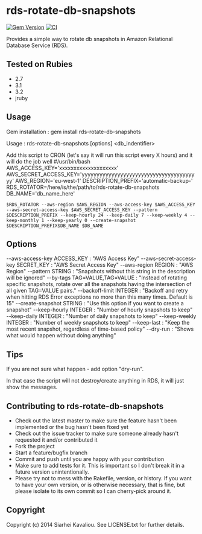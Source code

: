 # rds-rotate-db-snapshots

[<img src="https://badge.fury.io/rb/rds-rotate-db-snapshots.svg" alt="Gem
Version" />](https://badge.fury.io/rb/rds-rotate-db-snapshots) [![CI](https://github.com/serg-kovalev/rds-rotate-db-snapshots/actions/workflows/ci.yml/badge.svg)](https://github.com/serg-kovalev/rds-rotate-db-snapshots/actions/workflows/ci.yml)

Provides a simple way to rotate db snapshots in Amazon Relational Database
Service (RDS).

## Tested on Rubies

- 2.7
- 3.1
- 3.2
- jruby

## Usage

Gem installation
: gem install rds-rotate-db-snapshots

Usage
: rds-rotate-db-snapshots [options] <db_indentifier>

Add this script to CRON (let's say it will run this script every X hours) and
it will do the job well
#/usr/bin/bash
AWS_ACCESS_KEY='xxxxxxxxxxxxxxxxxxxx'
AWS_SECRET_ACCESS_KEY='yyyyyyyyyyyyyyyyyyyyyyyyyyyyyyyyyyyyyyyy'
AWS_REGION='eu-west-1'
DESCRIPTION_PREFIX='automatic-backup-'
RDS_ROTATOR=/here/is/the/path/to/rds-rotate-db-snapshots
DB_NAME='db_name_here'

    $RDS_ROTATOR --aws-region $AWS_REGION --aws-access-key $AWS_ACCESS_KEY --aws-secret-access-key $AWS_SECRET_ACCESS_KEY --pattern $DESCRIPTION_PREFIX --keep-hourly 24 --keep-daily 7 --keep-weekly 4 --keep-monthly 1 --keep-yearly 0 --create-snapshot $DESCRIPTION_PREFIX$DB_NAME $DB_NAME

## Options

--aws-access-key ACCESS_KEY
: "AWS Access Key"
--aws-secret-access-key SECRET_KEY
: "AWS Secret Access Key"
--aws-region REGION
: "AWS Region"
--pattern STRING
: "Snapshots without this string in the description will be ignored"
--by-tags TAG=VALUE,TAG=VALUE
: "Instead of rotating specific snapshots, rotate over all the snapshots
having the intersection of all given TAG=VALUE pairs."
--backoff-limit INTEGER
: "Backoff and retry when hitting RDS Error exceptions no more than this
many times. Default is 15"
--create-snapshot STRING
: "Use this option if you want to create a snapshot"
--keep-hourly INTEGER
: "Number of hourly snapshots to keep"
--keep-daily INTEGER
: "Number of daily snapshots to keep"
--keep-weekly INTEGER
: "Number of weekly snapshots to keep"
--keep-last
: "Keep the most recent snapshot, regardless of time-based policy"
--dry-run
: "Shows what would happen without doing anything"

## Tips

If you are not sure what happen - add option "dry-run".

In that case the script will not destroy/create anything in RDS, it will just
show the messages.

## Contributing to rds-rotate-db-snapshots

- Check out the latest master to make sure the feature hasn't been
  implemented or the bug hasn't been fixed yet
- Check out the issue tracker to make sure someone already hasn't requested
  it and/or contributed it
- Fork the project
- Start a feature/bugfix branch
- Commit and push until you are happy with your contribution
- Make sure to add tests for it. This is important so I don't break it in a
  future version unintentionally.
- Please try not to mess with the Rakefile, version, or history. If you want
  to have your own version, or is otherwise necessary, that is fine, but
  please isolate to its own commit so I can cherry-pick around it.

## Copyright

Copyright (c) 2014 Siarhei Kavaliou. See LICENSE.txt for further details.
